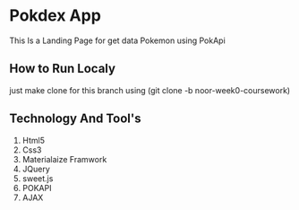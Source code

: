 # Pokdex App

This Is a Landing Page for get data Pokemon using PokApi

## How to Run Localy

just make clone for this branch using (git clone -b noor-week0-coursework)

## Technology And Tool's

1. Html5
2. Css3
3. Materialaize Framwork
4. JQuery
5. sweet.js
6. POKAPI
7. AJAX

